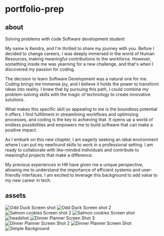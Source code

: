 # portfolio-prep

## about 
Solving problems with code
Software development student

My name is Kendra, and I'm thrilled to share my journey with you.
 Before I decided to change careers, I was deeply immersed in the world 
of Human Resources, making meaningful contributions to the workforce. 
However, something inside me was yearning for a new challenge, and 
that's when I discovered my passion for coding.

The decision to learn Software Development was a natural one for me. 
Coding brings me immense joy, and I believe it holds the power to 
transform ideas into reality. I knew that by pursuing this path, I could
 combine my problem-solving skills with the magic of technology to 
create innovative solutions.

What makes this specific skill so appealing to me is the boundless 
potential it offers. I find fulfillment in streamlining workflows and 
optimizing processes, and coding is the key to achieving that. It opens 
up a world of endless possibilities and empowers me to build software 
that can make a positive impact.

As I embark on this new chapter, I am eagerly seeking an ideal 
environment where I can put my newfound skills to work in a professional
 setting. I am ready to collaborate with like-minded individuals and 
contribute to meaningful projects that make a difference.

My previous experiences in HR have given me a unique perspective, 
allowing me to understand the importance of efficient systems and 
user-friendly interfaces. I am excited to leverage this background to 
add value to my new career in tech.

  
## assets
![Odd Duck Screen shot](https://github.com/KendraMcDaniels01/portfolio-prep/assets/135636321/738b99c3-0da2-46c6-8b03-7ff8228233da)
![Odd Duck Screen shot 2](https://github.com/KendraMcDaniels01/portfolio-prep/assets/135636321/a76a5f82-f73a-4858-b1f8-771300a0e3aa)
![Salmon cookies Screen shot 2](https://github.com/KendraMcDaniels01/portfolio-prep/assets/135636321/510f238a-1962-4b66-9d73-548f2935769c)
![Salmon cookies Screen shot](https://github.com/KendraMcDaniels01/portfolio-prep/assets/135636321/0aeff441-71d0-43c4-beb3-92827de5f85e)
![headshot](https://github.com/KendraMcDaniels01/portfolio-prep/assets/135636321/37ccc391-b528-450b-b2a8-8ddf66b7b151)
![Dinner Planner Screen Shot 3](https://github.com/KendraMcDaniels01/portfolio-prep/assets/135636321/27575788-3e89-496e-97fe-653a907f4228)
![Dinner Planner Screen Shot 2](https://github.com/KendraMcDaniels01/portfolio-prep/assets/135636321/b52cee10-7993-45aa-a986-68c781ffb248)
![Dinner Planner Screen Shot](https://github.com/KendraMcDaniels01/portfolio-prep/assets/135636321/5ef11831-c1fa-4eb1-8ae6-896d7b2634f7)
![Simple Background](https://github.com/KendraMcDaniels01/portfolio-prep/assets/135636321/5ebd7b36-6638-4701-8f76-24571610f053)
